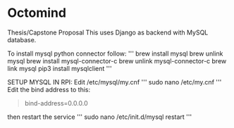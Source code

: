 # Octomind
Thesis/Capstone Proposal
This uses Django as backend with MySQL database.

To install mysql python connector follow:
'''
brew install mysql
brew unlink mysql
brew install mysql-connector-c
brew unlink mysql-connector-c
brew link mysql
pip3 install mysqlclient
'''

SETUP MYSQL IN RPI:
Edit /etc/mysql/my.cnf
'''
sudo nano /etc/my.cnf
'''
Edit the bind address to this:
> bind-address=0.0.0.0

then restart the service
'''
sudo nano /etc/init.d/mysql restart
'''
